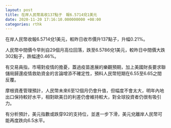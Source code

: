 ```yaml
---
layout: post
title: 在岸人民幣高收137點子　報6.5714兌1美元
date: 2020-11-20 17:16:10.000000000 +08:00
categories: rthk
---
```


在岸人民幣收報6.5714兌1美元，較昨日收市價升137點子，升幅0.21%。

人民幣中間價今早則自29個月高位回落，跌至6.5786兌1美元，較昨日中間價大跌302點子，跌幅達0.46%。

有交易員指，市場對疫情的擔憂，蓋過疫苗進展的樂觀預期，加上美國財長要求聯儲局歸還疫情救助資金的言論增添不確定性，預料人民幣短期在6.55至6.65之間反覆。

摩根資產管理預計，人民幣未來6至12個月仍會升值，但幅度不會太大，明年內地出口保持較好水平，相對歐美日的利差仍會維持較大，對全球投資者仍很有吸引力。

有分析預計，美元指數或跌穿92的支持位，並進一步下滑，美元兌離岸人民幣可能再度跌向6.5水平。
